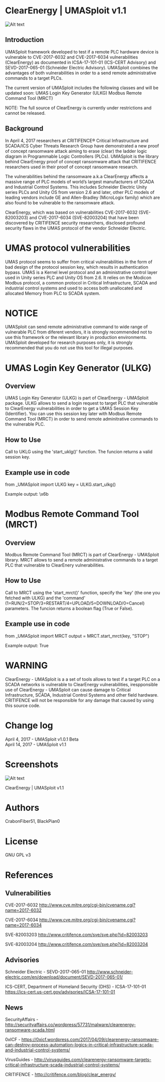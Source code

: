 ClearEnergy | UMASploit v1.1
============

![Alt text](https://0xicf.files.wordpress.com/2017/04/clearenergy-banner.jpg?w=676 "ClearEnergy - UMASploit")




Introduction
------------

UMASploit framework developed to test if a remote PLC hardware device is vulnerable to CVE-2017-6032 and CVE-2017-6034 vulnerabilities (ClearEnergy) as documented in ICSA-17-101-01 (ICS-CERT Advisory) and SEVD-2017-065-01 (Schneider Electric Advisory). UMASploit combines the advantages of both vulnerabilities in order to a send remote administrative commands to a target PLCs.

The current version of UMASploit includes the following classes and will be updated soon:
UMAS Login Key Generator (ULKG)
Modbus Remote Command Tool (MRCT)

NOTE: The full source of ClearEnergy is currently under restrictions and cannot be released.  
  
  


Background
----------
In April 4, 2017 researchers at CRITIFENCE® Critical Infrastructure and SCADA/ICS Cyber Threats Research Group have demonstrated a new proof of concept ransomware attack aiming to erase (clear) the ladder logic diagram in Programmable Logic Controllers (PLCs). UMASploit is the library behind ClearEnergy proof of concept ransomware attack that CRITIFENCE researchers used in their proof of concept ransomware research.

The vulnerabilities behind the ransomware a.k.a ClearEnergy affects a massive range of PLC models of world’s largest manufacturers of SCADA and Industrial Control Systems. This includes Schneider Electric Unity series PLCs and Unity OS from version 2.6 and later, other PLC models of leading vendors include GE and Allen-Bradley (MicroLogix family) which are also found to be vulnerable to the ransomware attack.

ClearEnergy, which was based on vulnerabilities CVE-2017-6032 (SVE-82003203) and CVE-2017-6034 (SVE-82003204) that have been discovered by CRITIFENCE security researchers, disclosed profound security flaws in the UMAS protocol of the vendor Schneider Electric. 



UMAS protocol vulnerabilities
============
UMAS protocol seems to suffer from critical vulnerabilities in the form of bad design of the protocol session key, which results in authentication bypass. UMAS is a Kernel level protocol and an administrative control layer used in Unity series PLC and Unity OS from 2.6. It relies on the Modicon Modbus protocol, a common protocol in Critical Infrastructure, SCADA and industrial control systems and used to access both unallocated and allocated Memory from PLC to SCADA system.




NOTICE
============
UMASploit can send remote administrative command to wide range of vulnerable PLC from diferent vendors, it is strongly recommended not to use this framework or the relevant library in production environments. 
UMASploit developed for research purposes only, it is strongly recommended that you do not use this tool for illegal purposes. 





UMAS Login Key Generator (ULKG)
============

Overview
-
UMAS Login Key Generator (ULKG) is part of ClearEnergy - UMASploit package. ULKG allows to send a login request to target PLC that vulnerable to ClearEnergy vulnerabilities in order to get a UMAS Session Key (Identifier). You can use this session key later with Modbus Remote Command Tool (MRCT) in order to send remote adminitrative commands to the vulnerable PLC.


How to Use
-
Call to UKLG using the 'start_uklg()' function.
The funcion returns a valid session key.


Example use in code
-
from _UMASploit import ULKG
key = ULKG.start_ulkg()

Example output:
\x6b




Modbus Remote Command Tool (MRCT)
============

Overview
-
Modbus Remote Command Tool (MRCT) is part of ClearEnergy - UMASploit library. 
MRCT allows to send a remote administrative commands to a target PLC that vulnerable to ClearEnery vulnerabilities.


How to Use
-
Call to MRCT using the 'start_mrct()' function, specify the 'key' (the one you fetched with ULKG) 
and the 'command' (1=RUN/2=STOP/3=RESTART/4=UPLOAD/5=DOWNLOAD/0=Cancel) parameters.
The funcion returns a boolean flag (True or False).


Example use in code
-
from _UMASploit import MRCT
output = MRCT.start_mrct(key, "STOP")

Example output:
True




WARNING
============
ClearEnergy - UMASploit is a a set of tools allows to test if a target PLC on a SCADA networks is vulnerable to ClearEnergy vulnerabilities, irespponsible use of ClearEnergy - UMASploit can cause damage to Critical Infrastructure, SCADA, Industrial Control Systems and other field hardware. CRITIFENCE will not be responsible for any damage that caused by using this source code.



Change log
============
April 4, 2017 - UMASploit v1.0.1 Beta  
April 14, 2017 - UMASploit v1.1


Screenshots
============

![Alt text](https://0xicf.files.wordpress.com/2017/04/umasploit.jpg "ClearEnergy | UMASploit v1.1")

ClearEnergy | UMASploit v1.1




Authors
============

CrabonFiber51, BlackPian0


License
============
GNU GPL v3



References
============



Vulnerabilities
-

CVE-2017-6032
http://www.cve.mitre.org/cgi-bin/cvename.cgi?name=2017-6032

CVE-2017-6034
http://www.cve.mitre.org/cgi-bin/cvename.cgi?name=2017-6034

SVE-82003203
http://www.critifence.com/sve/sve.php?id=82003203

SVE-82003204
http://www.critifence.com/sve/sve.php?id=82003204



Advisories
-

Schneider Electric - SEVD-2017-065-01
http://www.schneider-electric.com/en/download/document/SEVD-2017-065-01/

ICS-CERT, Department of Homeland Security (DHS) - ICSA-17-101-01
https://ics-cert.us-cert.gov/advisories/ICSA-17-101-01



News
-

SecurityAffairs - http://securityaffairs.co/wordpress/57731/malware/clearenergy-ransomware-scada.html

0xICF - https://0xicf.wordpress.com/2017/04/09/clearenergy-ransomware-can-destroy-process-automation-logics-in-critical-infrastructure-scada-and-industrial-control-systems/

VirusGuides - http://virusguides.com/clearenergy-ransomware-targets-critical-infrastructure-scada-industrial-control-systems/

CRITIFENCE - http://critifence.com/blog/clear_energy/

